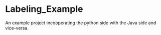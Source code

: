 # Labeling_Example
An example project incooperating the python side with the Java side and vice-versa.
